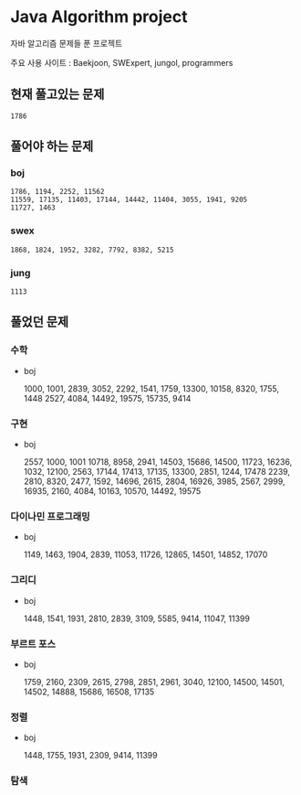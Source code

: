 # Java Algorithm project

자바 알고리즘 문제들 푼 프로젝트

주요 사용 사이트 : Baekjoon, SWExpert, jungol, programmers

## 현재 풀고있는 문제

	1786

## 풀어야 하는 문제

### boj

	1786, 1194, 2252, 11562
	11559, 17135, 11403, 17144, 14442, 11404, 3055, 1941, 9205
	11727, 1463

### swex

	1868, 1824, 1952, 3282, 7792, 8382, 5215

### jung

	1113

## 풀었던 문제

### 수학

* boj

	1000, 1001, 2839, 3052, 2292, 1541, 1759, 13300, 10158, 8320, 1755, 1448
	2527, 4084, 14492, 19575, 15735, 9414

### 구현

* boj

	2557, 1000, 1001
	10718, 8958, 2941, 14503, 15686, 14500, 11723, 16236, 1032, 12100, 2563, 17144, 17413, 17135, 13300, 2851, 1244, 17478
	2239, 2810, 8320, 2477, 1592, 14696, 2615, 2804, 16926, 3985, 2567, 2999, 16935, 2160, 4084, 10163, 10570, 14492, 19575

### 다이나민 프로그래밍

* boj

	1149, 1463, 1904, 2839, 11053, 11726, 12865, 14501, 14852, 17070

### 그리디

* boj

	1448, 1541, 1931, 2810, 2839, 3109, 5585, 9414, 11047, 11399

### 부르트 포스

* boj

	1759, 2160, 2309, 2615, 2798, 2851, 2961, 3040, 12100, 14500, 14501, 14502, 14888, 15686, 16508, 17135

### 정렬

* boj

	1448, 1755, 1931, 2309, 9414, 11399

### 탐색
